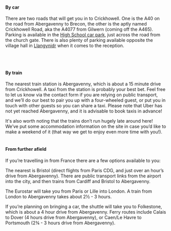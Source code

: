 <h4>By car</h4>
There are two roads that will get you in to Crickhowell. One is the A40 on the road from Abergavenny to Brecon, the other is the aptly named Crickhowell Road, aka the A4077 from Gilwern (coming off the A465).
Parking is available in the <a href="https://goo.gl/maps/fyCu72SiyPQVkGt38" target="_blank">High School car park</a>, just across the road from the church gate.
There is also plenty of parking available opposite the village hall in <a href="https://goo.gl/maps/yNKXqo35Jp3dwGtZA" target="_blank">Llangynidr</a> when it comes to the reception.

<br><br>
<h4>By train</h4>
The nearest train station is Abergavenny, which is about a 15 minute drive from Crickhowell. A taxi from the station is probably your best bet. Feel free to let us know via the contact form if you are relying on public transport, and we’ll do our best to pair you up with a four-wheeled guest, or put you in touch with other guests so you can share a taxi. Please note that Uber has not yet reached Abergavenny, and it is advisable to book taxis in advance! 

It's also worth noting that the trains don’t run hugely late around here! We’ve put some accommodation information on the site in case you’d like to make a weekend of it (that way we get to enjoy even more time with you!). 
<br><br>
<h4>From further afield</h4>
If you’re travelling in from France there are a few options available to you:

The nearest is Bristol (direct flights from Paris CDG, and just over an hour’s drive from Abergavenny). There are public transport links from the airport into the city, and then trains from Cardiff and Bristol to Abergavenny.

The Eurostar will take you from Paris or Lille into London. A train from London to Abergavenny takes about 2½ - 3 hours.

If you’re planning on bringing a car, the shuttle will take you to Folkestone, which is about a 4 hour drive from Abergavenny. Ferry routes include Calais to Dover (4 hours drive from Abergavenny), or Caen/Le Havre to Portsmouth (2¾ - 3 hours drive from Abergavenny).  
